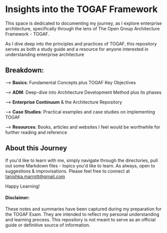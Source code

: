 # Insights into the TOGAF Framework

This space is dedicated to documenting my journey, as I explore enterprise architecture, specifically through the lens of The Open Group Architecture Framework - TOGAF.

As I dive deep into the principles and practices of TOGAF, this repository serves as both a study guide and a resource for anyone interested in understanding enterprise architecture


## Breakdown:

   --> **Basics**: Fundamental Concepts plus TOGAF Key Objectives

   --> **ADM**: Deep-dive into Architecture Development Method plus its phases

   --> **Enterprise Continuum** & the Architecture Repository

   --> **Case Studies**: Practical examples and case studies on implementing TOGAF
   
   --> **Resources**:  Books, articles and websites I feel would be worthwhile for further reading and reference

   ## About this Journey

   If you'd like to learn with me, simply navigate through the directories, pull out some Markdown files - topics you'd like to learn. As always, open to suggestions & improvisations. Please feel free to connect at tanishka.marrott@gmail.com

   Happy Learning!


   #### Disclaimer:

These notes and summaries have been captured during my preparation for the TOGAF Exam. They are intended to reflect my personal understanding and learning process. This repository is not meant to serve as an official guide or definitive source of information.

